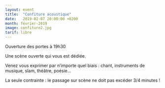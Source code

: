 ```yaml
---
layout: event
title:  "Confiture acoustique"
date:   2019-02-07 20:00:00 +0200
month: février-2019
image: confiture2.jpg
tarif: libre
---
```


Ouverture des portes à 19h30  

Une scène ouverte qui vous est dédiée.

Venez vous exprimer par n’importe quel biais : chant, instruments de musique, slam, théâtre, poésie…  

La seule contrainte : le passage sur scène ne doit pas excéder 3/4 minutes !
